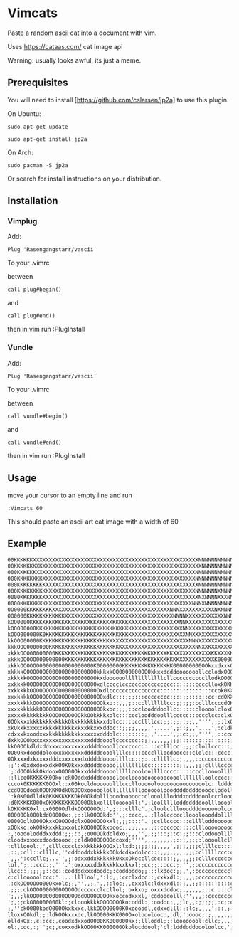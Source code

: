 # Vimcats
Paste a random ascii cat into a document with vim.

Uses https://cataas.com/ cat image api

Warning: usually looks awful, its just a meme.

## Prerequisites ##

You will need to install [https://github.com/cslarsen/jp2a] to use this plugin.

On Ubuntu:

``sudo apt-get update``

``sudo apt-get install jp2a``
 
 On Arch:

``sudo pacman -S jp2a``

Or search for install instructions on your distribution.

## Installation ##

### Vimplug ###

Add:

``Plug 'Rasengangstarr/vascii'``

To your .vimrc

between

```call plug#begin()```

and

```call plug#end()```

then in vim run :PlugInstall

### Vundle ###
Add:

``Plug 'Rasengangstarr/vascii'``

To your .vimrc

between

```call vundle#begin()```

and

```call vundle#end()```

then in vim run :PlugInstall
## Usage ##
move your cursor to an empty line and run

```:Vimcats 60```

This should paste an ascii art cat image with a width of 60

## Example ##

```00KKKKKKXKXXXXXXXXXXXXXXXXXXXXXXXXXXXXXXXXXXXXXXXXXXXXXXXNNNNNNNNNNNNNNNNNNNNNNNNNNNNNNNNNNNNNNNNNNN
00KKKKKKXXXXXXXXXXXXXXXXXXXXXXXXXXXXXXXXXXXXXXXXXXXXXXXXXXXXNNNNNNNNNNNNNNNNNNNNNNNNNNNNNNNNNNNNNNNN
00KKKKKKKXKXXXXXXXXXXXXXXXXXXXXXXXXXXXXXXXXXXXXXXXXXXXXXXXXXXNNNNNNNNNNNNNNNNNNNNNNNNNNNNNNNNNNNNNNN
000KKKKKKXXXXXXXXXXXXXXXXXXXXXXXXXXXXXXXXXXXXXXXXXXXXXXXXXXNNNNNNNNNNNNNNNNNNNNNNNNNNNNNNNNNNNNNNNNN
000KKKKKKKKXXXXXXXXXXXXXXXXXXXXXXXXXXXXXXXXXXXXXXXXXXXXXXXXNNNNNNNNNNNNNNNNNNNNNNNNNNNNNNNNNNNNNNNNN
000KKKKKKKKKXXXXXXXXXXXXXXXXXXXXXXXXXXXXXXXXXXXXXXXXXXXXXXXXNNNNNNNNNNNNNNNNNNNNNNNNNNNNNNNNNNNNNNNN
000KKKKKKKKKKXXXXXXXXXXXXXXXXXXXXXXXXXXXXXXXXXXXXXXXXXXXXXXNNNNNNNXNNNNNNNNNNNNNNNNNNNNNNNNNNNNNNNNN
0000KKKKKKKKXXXXXXXXXXXXXXXXXXXXXXXXXXXXXXXXXXXXXXXXXXXXXXXXNXNNNNXXXNNNNNNNNNNNNNXNNNNNNNNNNNNNNNNN
0000KKKKKKKKKXXXXXXXXXXXXXXXXXXXXXXXXXXXXXXXXXXXXXXXXXXXXXNNNXNNNNNNNNNNNNNNNNNNNNNNXNNNNNNNNNNNNNNN
OO0000KKKKKKKKXXXXXXXXXXXXXXXXXXXXXXXXXXXXXXXXXXXXXNNNXXXXXXXXXXXNXNNNNNNNNNNNNNNNNNNNNNNNNNNNNNNNNN
OO0000KKKKKKKKKKKKXXXXXXXXXXXXXXXXXXXXXXXXXXXXXXXXXXNNNNXXXXXXXXXXXXNNNNNNNNNNNNNNNNNNNNNNNNNNNNNNNN
kOO0000KKKKKKKKKKKKKXKKKKXKKKKKKKKKKKKKXXXXXXXXXXXXXXXNNXXXXXXXXXXXXXXXNNNNNNNNNNNNNNNNNNNNNNNNNNNNN
kOO000000KKKKKKKKKKKKKKKKKKKKKKKKKKKKKKXXXXXXXXXXXXXXXXNNXXXXXXXXXXXXXXXNNNNXXNNNNNNNNNNNNNNNNNNNNNN
kOOO000000K0KKKKKKKKKKKKKKKKKKKKKKKKKKKXXXXXXXXXXXXXXXXXNNXXXXXXXXXXXXXXXNNNNXXNNNNNNNNNNNNNNNNNNNNN
kkOOO00000KKKKKKKKKKKKKKKKKKKKKKXXXXXXXXXXXXXXXXXXXXXXXXXNNNXXXXXXXXXXXXXXNNNNXXNNNNNNNNNNNNNNNNNNNN
kkkOOO0000000KKKKKKKKKKKKKKKKKKKKKKKXXXXXXXXXXXXXXXXXXXXXXXNNXXKXXXXXXXXXXNNNNNNNNNNNNNNNNNNNNNNNNNN
xkkkOOO00000000KKKKKKKKKKKKKKKKKKKKKKKKKKKKKKKKKXXKKXXXXXXXXXXXXKKXXXKKKKKXXXXNNNNNNNNNNNNNNNNNNNNNN
xkkkOOOOO000000000KKKKKKKKKKKKKKKKKKKKKKKKKKKKKKKKKKKKXXXXXXXXXXXK000000KXXXNXXXNNNNNNNNNNNNNNNNNNNN
xkkkOOOOOO00000000000000000K00000000KKKKKKKKKKKKKKKK000000000OOkxxdxxk0KKXXXXXXXXNNNNNNNNNNNNNNNNNNN
xkkkkOOOOOOO00000000000000OOkkkxkOO0000000OOOkkxxddddooooooollcclodxOO0KKXXXXXXNXXNNNNNNNNNNNNNNNXXX
xkkkkkOOOOOOOO0O0000000000OOkxdoooooollllllllllllcllccccccccccllodkOO00KXXXXXXXXXXXNNXXNNNNNNNNNNXXX
xxkkkkOOOOOOOOOO00000000000Oxdlcccclcccccccccccccccc:::::::cccclloxkOKKKKXXXXXXXXXNNNNNNNNNXNNNNNNXX
xxkkkkkOOOOOOOOOO000000O0000Oxdlcccccccccccccccc::::::::::::::::ccok0KXXKXXXNNNNNNNNNNNNNNNNNNNNNNNX
xxxkkkkOOOOOOOOOOOOO000O0000OOxdlc:::;;;:::cccccccc::::;;::::::cc:cdOKXXXKXXXXXXXXXXNNNNNXNNNNNNNNNN
xxxkkkkkOOOOOOOOOOOOOOOOOOOOOOkxo:;,,,;::cclllllllcc:;;;;;:cclllccccdOKXXXKKXXXXXXXXXXXNNNXXXNNNNNNN
xxxxkkkkkkOOOOOOOOOOOOOOOOOOOOkxoc:;;;::ccloodddoollc::::::cloooolcloxOKKKKKKXXXXXXXXXXXXNXXXXNNNNNN
xxxxxkkkkkkkkOOOOOOOOOOkkOOkkkkxolc:::cccloodddoolllccccc::cccclcc:clxOKKKKKKKXXXXXXXXXXXXXXXXXXXXXN
OOOkkxxkkkkkkkkkkkkOkkkkkkkkkxxdolcc::::ccllllcc:;;:;;;:;;,,'''',;;:lxO0KKKKKKKKKKXKKKKKXXXXXXXXXXXX
xkOkkkxxxxxkkkkkkkkkkkkxxkkxxxddoc::;;;;,,,,,'.....',;::;,,'....',:cldkO000000000KKKKKKKKXXXXXXXXXXX
cdxxxkxoodxxxkkkkkkkkkkxxxxxxdddolc::::::::;,,'....',;:c:;;,'''',;::ccoxkO0000000KKKKKKKXXXXXXXXXXXX
dxkkOOOkxxxxxxxxxxxxxxxxxxddddooolccccccc::;;,,,,,,;;;::::::::::::::::;:ok0000KKKKKKKKXXXXXXXXXXXXXX
kkO0OOkdldxddxxxxxxxxxxxxdddddooollccccccc:::::cclllcc:;;;:clollccc:::;;;cdkOO00000KKKKKKKKKKKKKKKKK
OO0Okxdooddoloxxxxxxxxxxddddddooollllc::::ccccllloodoocc::clolc:::cccc::;;;:ldxOO00000000KKKKKKKKKKK
OOkxxxdxkxxxxdddxxxxxxxdxdddddoooollllcc::;:::clllllc:;,,,,::cccccccccc:::;;;:coxkOO00000000KKKKKKKK
;;':x0xdxdoxxdxkO0K0kxxxddddddoooolllllllllcc:::::::::;;,,,;;:cllllccccc::::;;;;cldxkOO000000000000K
:;:dOOOkkkOkdooxOOO00Okxxdddddoooollllloooloollllcccc:::::ccclloooolllllcccc::;,,;cloxkOOO0000000000
::llcoOKKKKKK0Oko:ck0Oddxdddddoooolccclooooooooooooooolllllllloolcccc:::;:::::;;,;:clodxxkOO00000000
cccok0KKKKKK0OOxl;:x00kocldoooooolllcccllooooolooooooooooooooolc::lddddolccccc:::::clllllodxkOOOO000
ccdO0Odook0OOKKKOdk0K0OOxooooololllllllllloooooolooodddddddddoocclodolllcccccccccccloollccloddxkO000
':k0K0Odlldk0KKKKKKKKOk00Okdolllooodoooooc:clooolllodddxdddddoolcccloooollcllllcccclooolllcccldxkO00
:d0KKKKK00OxOKKKKKKKKOO00Okkxolllloooooll:',:loolllllodddddddoollloooollllllcccllllloooollccccloxkOO
kOKKKKK0xl:cx0000OdldkOOOOOOOd:',;:::clllc'.;cloolcllloodddddoooooolccclloooodollllllooolccccllloddd
O0000Ok000kddO00OOx:,;::lkOOOOkd:'',;:cccc,..:llolccccclloooloooddolllllcllloodolllllooooollllc::cld
O000Oolk00OOkxkOOOOOdclxO0OOOOOkxl;,;;::::'.';ccllcccc:::clllloddoooooooolllllolllcclllloolccc::;:cc
xOOkko:okOOkkxxkkxxxoldkOO00OOkxoooc;,;;;,..,;::cccccc::::cllloooooooooooodoolllcccccllllllccccccc::
;,:oodolodddxxddd:;;;::,;oOOOOkdcldxo;,,,'',,;;:::;::c:;;:::clodooollllloodddol::::ccclllllllllc::::
cloodxxxxxxdoodooooc;;cldkOOOOOOOdcoxd;'''',,,,,,,,,;::;,;;;:loooollcllllodddl:;;;:cclllllllllc::::c
:cllloool:,',clllccccldxkkkkkkOOOxl:lxd:;;;;;;;,,,,',;;;,;;;cllllcc::::cloodoc::;;::ccclllccccccccc:
;::;:cll::cllllc,''cdddoddxkkkkkOOkdcdkxdolcc:::;;;,,,,,,;;:clllllccc:ccllooc:;;;::::cccccccclllcc::
',,.':cccllc;...'',;:odxxddxkkkkkkOkxxOkoccllccc::::;,,,,;;:clllccccccccllol::;;;:::cccccccllllc::;;
lol,';:::ccc:;,'''.';oxxxxxddxkkkkkxxkkxl;;cc;;:::cc:;,'',;:cccccccccccllllc:;;;;;;:cclllllcccc:ccc:
llcc::;;;;;;::cc::coddddxxxdoodc;:coddoddo;;:::lxdoc:;;,',:ccccccccccclllllc::::;;;:cclllccc:cccllcc
c:cllooooolccc:'....:llllool,':l:;;:ccclxdcc::;cxkxdl:;,,,;:ccccccccccccclll:;,;:::::::ccccccc:ccc::
,:dkOOOOOOO00Okxolc;;,'',,;,'.,::loc;,,oxxolc:ldxxxdl::;,,;;::::::::::ccclol:;,,;;;;:::ccllc:::::::;
,;;;:okOOOO000000OOOOOdcccccclccllol;:oxkxo;:oxxxdddoc;,,,,,,;::c::::clcccl:;,,,;::::cccc:ccccc:,;;;
';,,;lkOO000000000OOOOddOOOOOOOOkxoccodxxxl,'cddoodolll:'',,,;:cccccccclc::;;;:::::ccccc::ccc:;;,,;;
';,;;okO00000000kl:;cloookkkkOOOOOOOkocoddl:,:oodoc;,,;lc,,:;;;;;,:c;:ccc;;;;;;;;::ccccccccc:;;,,,,,
;,''ckO000kodO000Okxkxxc,lkkOOOO0000K0xoooodl,cdxxdlll:;:lc;,,,,';::,;::;,;;:;;;;;::cccllcccc:;,,,;;
lloxkOOkdl;;:ldkOOkxxxdc,lkOO000KKK000Oxolooolooc:,:dl,':oooc;:;,,,,,,;;;;;::::::::::ccclcccc:;;;;;;
olldkOx;,c::cc;,coodxdxxodO000KK00000Okx:;llloddl;;:loooooool:cllc;,,,;::::::::::::;:::cclclllcc::::
ol:,coc,:;'';c;,coxxodkkOO00KK000000Okolocddool;'cl:lddddddoooloolcc,',;:ccc:::;;;;;;;;::clloollllll```
